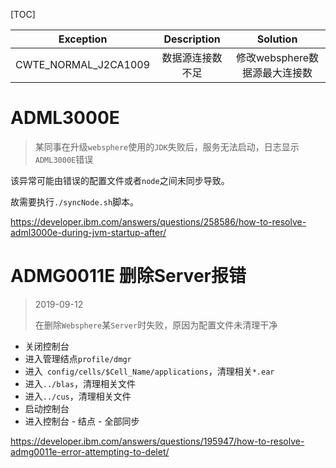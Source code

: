 [TOC]

Exception | Description | Solution
:---: | :---: | :---:
CWTE_NORMAL_J2CA1009 | 数据源连接数不足 | 修改websphere数据源最大连接数

# ADML3000E

> 某同事在升级`websphere`使用的`JDK`失败后，服务无法启动，日志显示`ADML3000E`错误

该异常可能由错误的配置文件或者`node`之间未同步导致。

故需要执行`./syncNode.sh`脚本。

https://developer.ibm.com/answers/questions/258586/how-to-resolve-adml3000e-during-jvm-startup-after/

# ADMG0011E 删除Server报错

> 2019-09-12
>
> ​	在删除`Websphere`某`Server`时失败，原因为配置文件未清理干净

- 关闭控制台
- 进入管理结点`profile/dmgr`
- 进入` config/cells/$Cell_Name/applications`，清理相关`*.ear`
- 进入`../blas`，清理相关文件
- 进入`../cus`，清理相关文件
- 启动控制台
- 进入控制台 - 结点 - 全部同步

https://developer.ibm.com/answers/questions/195947/how-to-resolve-admg0011e-error-attempting-to-delet/